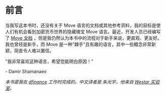 # 前言

当我写这本书时，还没有关于 Move 语言的文档或其他参考资料，我的目标是使人们有机会看到加密货币世界的隐藏瑰宝 Move 语言。最近，开发人员已经编写了 [Move 文档](https://developers.diem.com/docs/move/overview) ，但是我仍然认为本书中的流程对于新手来说，更直观、更友好。我也曾经是新手，而 Move 是一种"棘手"且有趣的语言，其中一些概念非常新颖，简直令人难以置信。

"我非常喜欢这种语言，希望您能明白原因！"

\- Damir Shamanaev

*本书是我在 [dfinance](https://dfinance.co) 工作时完成的。中文译者是 朱光宇，他来自 [Westar 实验室](http://westar.io)。*

